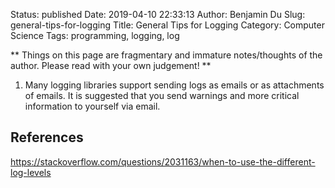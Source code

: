 Status: published
Date: 2019-04-10 22:33:13
Author: Benjamin Du
Slug: general-tips-for-logging
Title: General Tips for Logging
Category: Computer Science
Tags: programming, logging, log

**
Things on this page are fragmentary and immature notes/thoughts of the author.
Please read with your own judgement!
**

1. Many logging libraries support sending logs as emails or as attachments of emails. 
    It is suggested that you send warnings and more critical information to yourself via email. 

## References

https://stackoverflow.com/questions/2031163/when-to-use-the-different-log-levels
